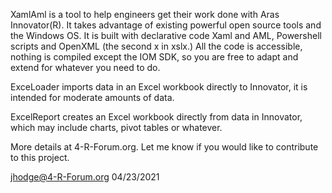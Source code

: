 XamlAml is a tool to help engineers get their work done with Aras Innovator(R). It takes advantage of existing powerful open source tools and the Windows OS. It is built with declarative code Xaml and AML, Powershell scripts and OpenXML (the second x in xslx.) All the code is accessible, nothing is compiled except the IOM SDK, so you are free to adapt and extend for whatever you need to do.

ExceLoader imports data in an Excel workbook directly to Innovator, it is intended for moderate amounts of data.

ExcelReport creates an Excel workbook directly from data in Innovator, which may include charts, pivot tables or whatever.

More details at 4-R-Forum.org. Let me know if you would like to contribute to this project.

jhodge@4-R-Forum.org
04/23/2021


